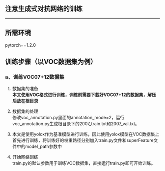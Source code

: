 ## 注意生成式对抗网络的训练
---

## 所需环境
pytorch==1.2.0

 
## 训练步骤（以VOC数据集为例）
### a、训练VOC07+12数据集
1. 数据集的准备   
**本文使用VOC格式进行训练，训练前需要下载好VOC07+12的数据集，解压后放在根目录**  

2. 数据集的处理   
修改voc_annotation.py里面的annotation_mode=2，运行voc_annotation.py生成根目录下的2007_train.txt和2007_val.txt。   

3. 本文是使用yolox作为基准模型进行训练，因此使用yolox模型在VOC数据集上首先进行训练，将训练好的权重路径分别加入train.py文件和superFeature文件中的model_path参数中

4. 开始网络训练   
train.py的默认参数用于训练VOC数据集，直接运行train.py即可开始训练。   



